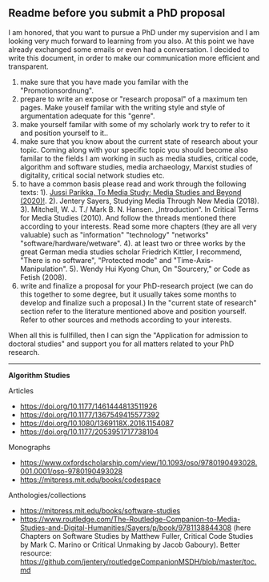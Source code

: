 ## Readme before you submit a PhD proposal

I am honored, that you want to pursue a PhD under my supervision and I am looking very much forward to learning from you also. At this point we have already exchanged some emails or even had a conversation. I decided to write this document, in order to make our communication more efficient and transparent. 

1. make sure that you have made you familar with the "Promotionsordnung". 
2. prepare to write an expose or "research proposal" of a maximum ten pages. Make youself familar with the writing style and style of argumentation adequate for this "genre". 
3. make yourself familar with some of my scholarly work try to refer to it and position yourself to it.. 
4. make sure that you know about the current state of research about your topic. Coming along with your specific topic you should become also familar to the fields I am working in such as media studies, critical code, algorithm and software studies, media archaeology, Marxist studies of digitality, critical social network studies etc. 
5. to have a common basis please read and work through the following texts: 1). [Jussi Parikka, To Media Study: Media Studies and Beyond (2020)!](https://mast-nemla.org/wp-content/uploads/2020/04/MAST_Vol1_No1.pdf). 2). Jentery Sayers, Studying Media Through New Media (2018). 3). Mitchell, W. J. T./ Mark B. N. Hansen. „Introduction“. In Critical Terms for Media Studies (2010). And follow the threads mentioned there according to your interests. Read some more chapters (they are all very valuable) such as "information" "technology" "networks" "software/hardware/wetware". 4). at least two or three works by the great German media studies scholar Friedrich Kittler, I recommend, "There is no software", "Protected mode" and "Time-Axis-Manipulation". 5). Wendy Hui Kyong Chun, On "Sourcery," or Code as Fetish (2008). 
6. write and finalize a proposal for your PhD-research project (we can do this together to some degree, but it usually takes some months to develop and finalize such a proposal.) In the "current state of research" section refer to the literature mentioned above and position yourself. Refer to other sources and methods according to your interests.  

When all this is fullfilled, then I can sign the "Application for admission to doctoral studies" and support you for all matters related to your PhD research. 


* * *
**Algorithm Studies**

Articles 
- https://doi.org/10.1177/1461444813511926
- https://doi.org/10.1177/1367549415577392
- https://doi.org/10.1080/1369118X.2016.1154087 
- https://doi.org/10.1177/2053951717738104 

Monographs
- https://www.oxfordscholarship.com/view/10.1093/oso/9780190493028.001.0001/oso-9780190493028 
- https://mitpress.mit.edu/books/codespace 

Anthologies/collections
- https://mitpress.mit.edu/books/software-studies 
- https://www.routledge.com/The-Routledge-Companion-to-Media-Studies-and-Digital-Humanities/Sayers/p/book/9781138844308 (here Chapters on Software Studies by Matthew Fuller, Critical Code Studies by Mark C. Marino or Critical Unmaking by Jacob Gaboury). Better resource: https://github.com/jentery/routledgeCompanionMSDH/blob/master/toc.md  



